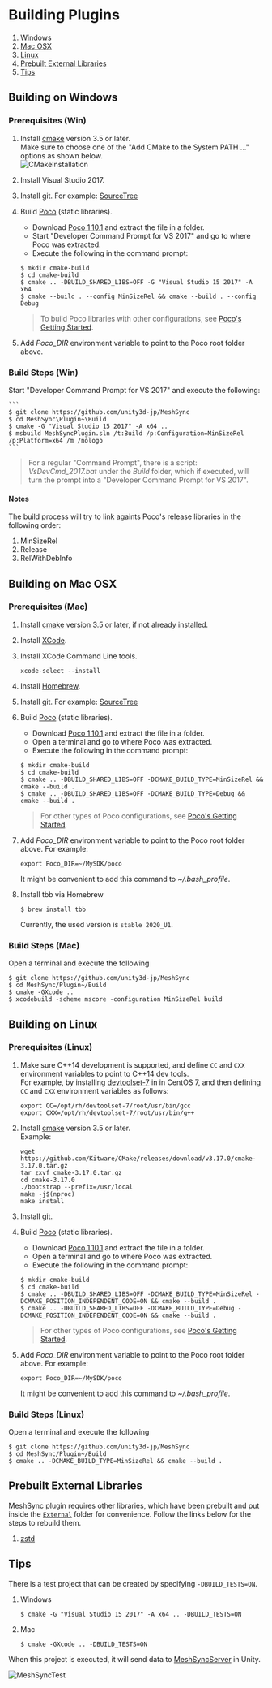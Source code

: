 # Building Plugins

1. [Windows](#building-on-windows)
1. [Mac OSX](#building-on-mac-osx)
1. [Linux](#building-on-linux)
1. [Prebuilt External Libraries](#prebuilt-external-libraries)
1. [Tips](#tips)

## Building on Windows

### Prerequisites (Win)

1. Install [cmake](https://cmake.org/)  version 3.5 or later.  
   Make sure to choose one of the "Add CMake to the System PATH ..." options as shown below.  
   ![CMakeInstallation](../Images/CMakeInstallation.png)
   
1. Install Visual Studio 2017.
1. Install git. For example: [SourceTree](https://www.sourcetreeapp.com/)
1. Build [Poco](https://pocoproject.org) (static libraries).  
   * Download [Poco 1.10.1](https://github.com/pocoproject/poco/archive/poco-1.10.1-release.zip) and extract the file in a folder.
   * Start "Developer Command Prompt for VS 2017" and go to where Poco was extracted.
   * Execute the following in the command prompt:      
    ``` 
    $ mkdir cmake-build
    $ cd cmake-build
    $ cmake .. -DBUILD_SHARED_LIBS=OFF -G "Visual Studio 15 2017" -A x64
    $ cmake --build . --config MinSizeRel && cmake --build . --config Debug
    ```
    
    > To build Poco libraries with other configurations, see [Poco's Getting Started](https://pocoproject.org/docs/00200-GettingStarted.html).

1. Add *Poco_DIR* environment variable to point to the Poco root folder above.
    

### Build Steps (Win)


Start "Developer Command Prompt for VS 2017" and execute the following:

    ``` 
    $ git clone https://github.com/unity3d-jp/MeshSync
    $ cd MeshSync\Plugin~\Build
    $ cmake -G "Visual Studio 15 2017" -A x64 ..
    $ msbuild MeshSyncPlugin.sln /t:Build /p:Configuration=MinSizeRel /p:Platform=x64 /m /nologo
    ```  

> For a regular "Command Prompt", there is a script: *VsDevCmd_2017.bat* 
> under the *Build* folder, which if executed, will turn the prompt into a 
> "Developer Command Prompt for VS 2017".


#### Notes

The build process will try to link againts Poco's release libraries in the following order:  
1. MinSizeRel  
1. Release  
1. RelWithDebInfo 


## Building on Mac OSX

### Prerequisites (Mac)

1. Install [cmake](https://cmake.org/)  version 3.5 or later, if not already installed.
1. Install [XCode](https://developer.apple.com/xcode/).
1. Install XCode Command Line tools.
    ``` 
    xcode-select --install
    ```  
1. Install [Homebrew](https://brew.sh/).
1. Install git. For example: [SourceTree](https://www.sourcetreeapp.com/)
1. Build [Poco](https://pocoproject.org) (static libraries).  
   * Download [Poco 1.10.1](https://github.com/pocoproject/poco/archive/poco-1.10.1-release.zip) and extract the file in a folder.
   * Open a terminal and go to where Poco was extracted.
   * Execute the following in the command prompt:   
    ``` 
    $ mkdir cmake-build
    $ cd cmake-build
    $ cmake .. -DBUILD_SHARED_LIBS=OFF -DCMAKE_BUILD_TYPE=MinSizeRel && cmake --build . 
    $ cmake .. -DBUILD_SHARED_LIBS=OFF -DCMAKE_BUILD_TYPE=Debug && cmake --build . 
    ```
    > For other types of Poco configurations, see [Poco's Getting Started](https://pocoproject.org/docs/00200-GettingStarted.html).
    
1. Add *Poco_DIR* environment variable to point to the Poco root folder above. For example:  
    ``` 
    export Poco_DIR=~/MySDK/poco
    ```  
    It might be convenient to add this command to *~/.bash_profile*.
1. Install tbb via Homebrew  
    ``` 
    $ brew install tbb
    ```  
    
    Currently, the used version is `stable 2020_U1`.


### Build Steps (Mac)

Open a terminal and execute the following

``` 
$ git clone https://github.com/unity3d-jp/MeshSync
$ cd MeshSync/Plugin~/Build
$ cmake -GXcode ..
$ xcodebuild -scheme mscore -configuration MinSizeRel build
```

## Building on Linux

### Prerequisites (Linux)

1. Make sure C++14 development is supported, and define `CC` and `CXX` environment variables to point to C++14 dev tools.  
   For example, by installing [devtoolset-7](https://www.softwarecollections.org/en/scls/rhscl/devtoolset-7/) in in CentOS 7, 
   and then defining `CC` and `CXX` environment variables as follows:
   ``` 
   export CC=/opt/rh/devtoolset-7/root/usr/bin/gcc
   export CXX=/opt/rh/devtoolset-7/root/usr/bin/g++
   ``` 

1. Install [cmake](https://cmake.org/)  version 3.5 or later.  
   Example:
    ``` 
    wget https://github.com/Kitware/CMake/releases/download/v3.17.0/cmake-3.17.0.tar.gz    
    tar zxvf cmake-3.17.0.tar.gz
    cd cmake-3.17.0
    ./bootstrap --prefix=/usr/local
    make -j$(nproc)
    make install    
    ```  
1. Install git.   
1. Build [Poco](https://pocoproject.org) (static libraries).  
   * Download [Poco 1.10.1](https://github.com/pocoproject/poco/archive/poco-1.10.1-release.zip) and extract the file in a folder.
   * Open a terminal and go to where Poco was extracted.
   * Execute the following in the command prompt:
    ``` 
    $ mkdir cmake-build
    $ cd cmake-build
    $ cmake .. -DBUILD_SHARED_LIBS=OFF -DCMAKE_BUILD_TYPE=MinSizeRel -DCMAKE_POSITION_INDEPENDENT_CODE=ON && cmake --build . 
    $ cmake .. -DBUILD_SHARED_LIBS=OFF -DCMAKE_BUILD_TYPE=Debug -DCMAKE_POSITION_INDEPENDENT_CODE=ON && cmake --build . 
    ```
    > For other types of Poco configurations, see [Poco's Getting Started](https://pocoproject.org/docs/00200-GettingStarted.html).
    
1. Add *Poco_DIR* environment variable to point to the Poco root folder above. For example:  
    ``` 
    export Poco_DIR=~/MySDK/poco
    ```  
    It might be convenient to add this command to *~/.bash_profile*.


### Build Steps (Linux)

Open a terminal and execute the following

``` 
$ git clone https://github.com/unity3d-jp/MeshSync
$ cd MeshSync/Plugin~/Build
$ cmake .. -DCMAKE_BUILD_TYPE=MinSizeRel && cmake --build . 
```

## Prebuilt External Libraries

MeshSync plugin requires other libraries, which have been prebuilt and put inside the [`External`](../../External) folder for convenience.
Follow the links below for the steps to rebuild them.

1. [zstd](Build_zstd.md)


## Tips

There is a test project that can be created by specifying `-DBUILD_TESTS=ON`.

1. Windows  
    ``` 
    $ cmake -G "Visual Studio 15 2017" -A x64 .. -DBUILD_TESTS=ON
    ```
2. Mac  
    ``` 
    $ cmake -GXcode .. -DBUILD_TESTS=ON
    ```

When this project is executed, it will send data to 
[MeshSyncServer](../../../Readme.md#MeshSyncServer) in Unity.

![MeshSyncTest](../Images/MeshSyncTest.png)




